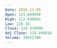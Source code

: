 ```yaml
---
Date: 2015-11-05
Open: 121.849998
High: 122.690002
Low: 120.18
Close: 120.919998
Adj Close: 115.498016
Volume: 39552700
---
```

